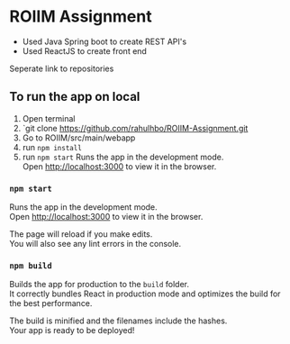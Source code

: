 # ROIIM Assignment


- Used Java Spring boot to create REST API's
- Used ReactJS to create front end

Seperate link to repositories  



## To run the app on local 

1. Open terminal
2. `git clone https://github.com/rahulhbo/ROIIM-Assignment.git
3. Go to ROIIM/src/main/webapp
4. run `npm install`
5. run `npm start`
  Runs the app in the development mode.\
  Open [http://localhost:3000](http://localhost:3000) to view it in the browser.



### `npm start`

Runs the app in the development mode.\
Open [http://localhost:3000](http://localhost:3000) to view it in the browser.

The page will reload if you make edits.\
You will also see any lint errors in the console.


### `npm build`

Builds the app for production to the `build` folder.\
It correctly bundles React in production mode and optimizes the build for the best performance.

The build is minified and the filenames include the hashes.\
Your app is ready to be deployed!





